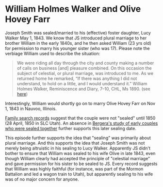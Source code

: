 
# William Holmes Walker and Olive Hovey Farr

Joseph Smith was sealed/married to his (effective) foster daughter, Lucy Walker May 1, 1843.  We know that JS introduced plural marriage to her brother William in the early 1840s, and he then asked William (23 yrs old) for permission to marry his younger sister (who was 17).  Please note the verbiage William used to describe the situation:

> We were riding all day through the city and county making a number of calls on business [and] pleasure combined. On this occasion the subject of celestial, or plural marriage, was introduced to me. As we returned home he remarked, “If there was anything I did not understand, to hold on a little, and I would understand it.”  William Holmes Walker, Reminiscence and Diary, 7–10, CHL, Ms 1890. (see [here](http://josephsmithspolygamy.org/plural-wives-overview/lucy-walker/))

Interestingly, William would shortly go on to marry Olive Hovey Farr on Nov 1, 1843 in Nauvoo, Illinois.

[Family search records](https://www.familysearch.org/ark:/61903/2:3:MM42-SY4) suggest that the couple were not "sealed" until 1850 (28 April, 1850 in SLC Utah).  An absence in [Bergera's study of early couples who were sealed together](https://www.dialoguejournal.com/wp-content/uploads/sbi/articles/Dialogue_V35N03_49.pdf) further supports this later sealing date.

This episode further supports the idea that "sealing" was primarily about plural marriage.  And this supports the idea that Joseph Smith was not merely being altruistic in his sealing to Lucy Walker.  Apparently JS didn't bother to ensure that William was sealed to his wife Olive in late 1843, even though William clearly had accepted the principle of "celestial marriage" and gave permission for his sister to be sealed to JS.  Every record suggests that William was highly faithful (for instance, was part of the Mormon Battalion and led a wagon train to Utah), but apparently sealing to his wife was of no major concern for anyone.
